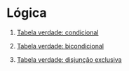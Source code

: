 # Lógica


1. [Tabela verdade: condicional](p0001_tab_verd_condicional.md)

2. [Tabela verdade: bicondicional](p0002_tab_verd_bicondicional.md)

3. [Tabela verdade: disjunção exclusiva](p0003_disj_exclusiva.md)
